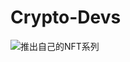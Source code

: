 # Crypto-Devs
![推出自己的NFT系列](https://user-images.githubusercontent.com/95857565/197334649-4b4a4127-a459-43c9-b226-a7c2bfa09b26.png)
